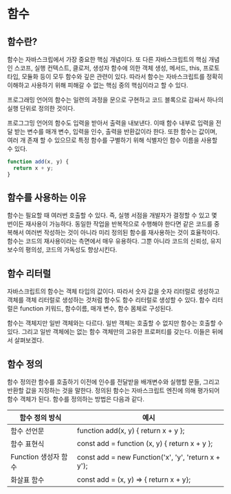 # 함수

## 함수란?

함수는 자바스크립에서 가장 중요한 핵심 개념이다. 또 다른 자바스크립트의 핵심 개념인 스코프, 실행 컨텍스트, 클로저, 생성자 함수에 의한 객체 생성, 메서드, this, 프로토타입, 모듈화 등이 모두 함수와 깊은 관련이 있다. 따라서 함수는 자바스크립트를 정확히 이해하고 사용하기 위해 피해갈 수 없는 핵심 중의 핵심이라고 할 수 있다.

프로그래밍 언어의 함수는 일련의 과정을 문으로 구현하고 코드 블록으로 감싸서 하나의 실행 단위로 정의한 것이다.

프로그그밍 언어의 함수도 입력을 받아서 출력을 내보낸다. 이때 함수 내부로 입력을 전달 받는 변수를 매개 변수, 입력을 인수, 출력을 반환값이라 한다. 또한 함수는 값이며, 여러 개 존재 할 수 있으므로 특정 함수를 구별하기 위해 식별자인 함수 이름을 사용할 수 있다.

```js
function add(x, y) {
  return x + y;
}
```

## 함수를 사용하는 이유

함수는 필요할 때 여러번 호출할 수 있다. 즉, 실행 서점을 개발자가 결정할 수 있고 몇 번이든 재사용이 가능하다. 동일한 작업을 반복적으로 수행해야 한다면 같은 코드를 중복해서 여러번 작성하는 것이 아니라 미리 정의된 함수를 재사용하는 것이 효율적이다. 함수는 코드의 재사용이라는 측면에서 매우 유용하다. 그뿐 아니라 코드의 신뢰성, 유지보수의 평의성, 코드의 가독성도 향상시킨다.

## 함수 리터럴

자바스크립트의 함수는 객체 타입의 값이다. 따라서 숫자 값을 숫자 리터럴로 생성하고 객체를 객체 리터럴로 생성하는 것처럼 함수도 함수 리터럴로 생성할 수 있다. 함수 리터럴은 function 키워드, 함수이름, 매개 변수, 함수 몸체로 구성된다.

함수는 객체지만 일반 객체와는 다르다. 일반 객체는 호출할 수 없지만 함수는 호출할 수 있다. 그리고 일반 객체에는 없는 함수 객체만의 고유한 프로퍼티를 갖는다. 이들은 뒤에서 살펴보겠다.

## 함수 정의

함수 정의란 함수를 호출하기 이전에 인수를 전달받을 배개변수와 실행할 문들, 그리고 반환할 값을 지정하는 것을 말한다. 정의된 함수는 자바스크립트 엔진에 의해 평가되어 함수 객체가 된다. 함수를 정의하는 방법은 다음과 같다.

| 함수 정의 방식       | 예시                                                |
| -------------------- | --------------------------------------------------- |
| 함수 선언문          | function add(x, y) { return x + y };                |
| 함수 표현식          | const add = function (x, y) { return x + y };       |
| Function 생성자 함수 | const add = new Function('x', 'y', 'return x + y'); |
| 화살표 함수          | const add = (x, y) => { return x + y};              |
